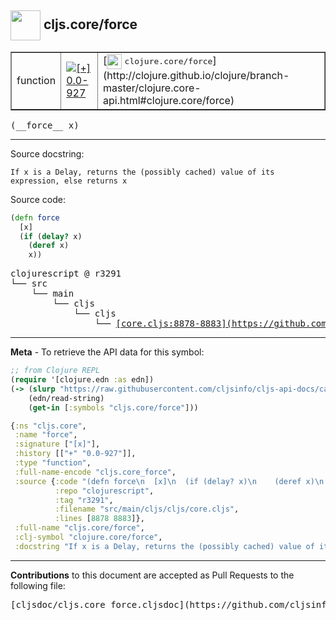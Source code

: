 ## <img width="48px" valign="middle" src="http://i.imgur.com/Hi20huC.png"> cljs.core/force

 <table border="1">
<tr>

<td>function</td>
<td><a href="https://github.com/cljsinfo/cljs-api-docs/tree/0.0-927"><img valign="middle" alt="[+] 0.0-927" src="https://img.shields.io/badge/+-0.0--927-lightgrey.svg"></a> </td>
<td>
[<img height="24px" valign="middle" src="http://i.imgur.com/1GjPKvB.png"> <samp>clojure.core/force</samp>](http://clojure.github.io/clojure/branch-master/clojure.core-api.html#clojure.core/force)
</td>
</tr>
</table>

 <samp>
(__force__ x)<br>
</samp>

---




Source docstring:

```
If x is a Delay, returns the (possibly cached) value of its expression, else returns x
```

Source code:

```clj
(defn force
  [x]
  (if (delay? x)
    (deref x)
    x))
```

 <pre>
clojurescript @ r3291
└── src
    └── main
        └── cljs
            └── cljs
                └── <ins>[core.cljs:8878-8883](https://github.com/clojure/clojurescript/blob/r3291/src/main/cljs/cljs/core.cljs#L8878-L8883)</ins>
</pre>


---

__Meta__ - To retrieve the API data for this symbol:

```clj
;; from Clojure REPL
(require '[clojure.edn :as edn])
(-> (slurp "https://raw.githubusercontent.com/cljsinfo/cljs-api-docs/catalog/cljs-api.edn")
    (edn/read-string)
    (get-in [:symbols "cljs.core/force"]))
```

```clj
{:ns "cljs.core",
 :name "force",
 :signature ["[x]"],
 :history [["+" "0.0-927"]],
 :type "function",
 :full-name-encode "cljs.core_force",
 :source {:code "(defn force\n  [x]\n  (if (delay? x)\n    (deref x)\n    x))",
          :repo "clojurescript",
          :tag "r3291",
          :filename "src/main/cljs/cljs/core.cljs",
          :lines [8878 8883]},
 :full-name "cljs.core/force",
 :clj-symbol "clojure.core/force",
 :docstring "If x is a Delay, returns the (possibly cached) value of its expression, else returns x"}

```

---

__Contributions__ to this document are accepted as Pull Requests to the following file:

 <pre>
[cljsdoc/cljs.core_force.cljsdoc](https://github.com/cljsinfo/cljs-api-docs/blob/master/cljsdoc/cljs.core_force.cljsdoc)
</pre>

